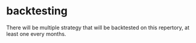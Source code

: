 # backtesting
There will be multiple strategy that will be backtested on this repertory, at least one every months.
